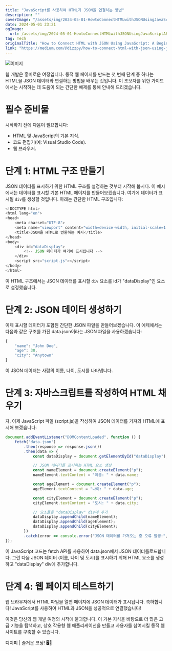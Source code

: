 ```yaml
---
title: "JavaScript를 사용하여 HTML과 JSON을 연결하는 방법"
description: ""
coverImage: "/assets/img/2024-05-01-HowtoConnectHTMLwithJSONUsingJavaScriptABeginnersGuide_0.png"
date: 2024-05-01 23:21
ogImage: 
  url: /assets/img/2024-05-01-HowtoConnectHTMLwithJSONUsingJavaScriptABeginnersGuide_0.png
tag: Tech
originalTitle: "How to Connect HTML with JSON Using JavaScript: A Beginner’s Guide"
link: "https://medium.com/@dizzpy/how-to-connect-html-with-json-using-javascript-a-beginners-guide-25e94306fa0f"
---
```



![이미지](/assets/img/2024-05-01-HowtoConnectHTMLwithJSONUsingJavaScriptABeginnersGuide_0.png)

웹 개발은 흥미로운 여정입니다. 동적 웹 페이지를 만드는 첫 번째 단계 중 하나는 HTML을 JSON 데이터와 연결하는 방법을 배우는 것입니다. 이 초보자를 위한 가이드에서는 시작하는 데 도움이 되는 간단한 예제를 통해 안내해 드리겠습니다.

# 필수 준비물

시작하기 전에 다음이 필요합니다:

<div class="content-ad"></div>

- HTML 및 JavaScript의 기본 지식.
- 코드 편집기(예: Visual Studio Code).
- 웹 브라우저.

# 단계 1: HTML 구조 만들기

JSON 데이터를 표시하기 위한 HTML 구조를 설정하는 것부터 시작해 봅시다. 이 예시에서는 데이터를 표시할 기본 HTML 페이지를 만들어보겠습니다. 여기에 데이터가 표시될 `div`를 생성할 것입니다. 아래는 간단한 HTML 구조입니다:

```js
<!DOCTYPE html>
<html lang="en">
<head>
    <meta charset="UTF-8">
    <meta name="viewport" content="width=device-width, initial-scale=1.0">
    <title>JSON을 HTML로 변환하는 예시</title>
</head>
<body>
    <div id="dataDisplay">
        <!-- JSON 데이터가 여기에 표시됩니다 -->
    </div>
    <script src="script.js"></script>
</body>
</html>
```

<div class="content-ad"></div>

이 HTML 구조에서는 JSON 데이터를 표시할 `div` 요소를 id가 "dataDisplay"인 요소로 설정했습니다.

# 단계 2: JSON 데이터 생성하기

이제 표시할 데이터가 포함된 간단한 JSON 파일을 만들어보겠습니다. 이 예제에서는 다음과 같은 구조를 가진 data.json이라는 JSON 파일을 사용하겠습니다:

```js
{
    "name": "John Doe",
    "age": 30,
    "city": "Anytown"
}
```

<div class="content-ad"></div>

이 JSON 데이터는 사람의 이름, 나이, 도시를 나타냅니다.

# 단계 3: 자바스크립트를 작성하여 HTML 채우기

자, 이제 JavaScript 파일 (script.js)을 작성하여 JSON 데이터를 가져와 HTML에 표시해 보겠습니다:

```js
document.addEventListener("DOMContentLoaded", function () {
    fetch('data.json')
        .then(response => response.json())
        .then(data => {
            const dataDisplay = document.getElementById("dataDisplay");

            // JSON 데이터를 표시하는 HTML 요소 생성
            const nameElement = document.createElement("p");
            nameElement.textContent = "이름: " + data.name;

            const ageElement = document.createElement("p");
            ageElement.textContent = "나이: " + data.age;

            const cityElement = document.createElement("p");
            cityElement.textContent = "도시: " + data.city;

            // 요소들을 "dataDisplay" div에 추가
            dataDisplay.appendChild(nameElement);
            dataDisplay.appendChild(ageElement);
            dataDisplay.appendChild(cityElement);
        })
        .catch(error => console.error("JSON 데이터를 가져오는 중 오류 발생:", error));
});
```

<div class="content-ad"></div>

이 JavaScript 코드는 fetch API를 사용하여 data.json에서 JSON 데이터를로드합니다. 그런 다음 JSON 데이터 (이름, 나이 및 도시)를 표시하기 위해 HTML 요소를 생성하고 "dataDisplay" div에 추가합니다.

# 단계 4: 웹 페이지 테스트하기

웹 브라우저에서 HTML 파일을 열면 페이지에 JSON 데이터가 표시됩니다. 축하합니다! JavaScript를 사용하여 HTML과 JSON을 성공적으로 연결했습니다!

이것은 당신의 웹 개발 여정의 시작에 불과합니다. 이 기본 지식을 바탕으로 더 많은 고급 기능을 탐색하고, 상호 작용형 웹 애플리케이션을 만들고 사용자를 참여시킬 동적 웹 사이트를 구축할 수 있습니다.

<div class="content-ad"></div>

디지피 | 즐거운 코딩! 🖥️🥰